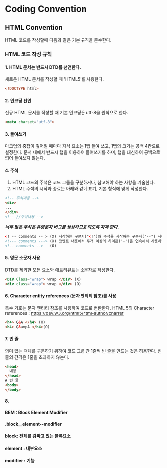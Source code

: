 # Coding Convention

## HTML Convention
HTML 코드를 작성할때 다음과 같은 기본 규칙을 준수한다.

### HTML 코드 작성 규칙

#### 1. HTML 문서는 반드시 DTD를 선언한다.
새로운 HTML 문서를 작성할 때 'HTML5'를 사용한다.
```html
<!DOCTYPE html>
```
#### 2. 인코딩 선언
신규 HTML 문서를 작성할 때 기본 인코딩은 utf-8을 원칙으로 한다.
```html
<meta charset="utf-8">
```
#### 3. 들여쓰기
마크업의 중첩이 깊어질 때마다 자식 요소는 1탭 들여 쓰고, 1탭의 크기는 공백 4칸으로 설정한다.
문서 내에서 반드시 탭을 이용하여 들여쓰기를 하며, 탭을 대신하여 공백으로 띄어 들여쓰지 않는다.

#### 4. 주석
1. HTML 코드의 주석은 코드 그룹을 구분하거나, 참고해야 하는 사항을 기술한다.
2. HTML 주석의 시작과 종료는 아래와 같이 표기, 기본 형식에 맞게 작성한다.

```html
<!-- 주석내용 -->
<div>
...
</div>
<!-- //주석내용 -->
```

**_너무 많은 주석은 유령문자 버그를 생성하므로 되도록 자제 한다._**
```html
<! -- comments -- > (X) 시작하는 구분자("<!")와 주석을 시작하는 구분자("--") 사이에는 공백 문자(white space)가 올 수 없다.
<!--- comments ---> (X) 코멘트 내용에서 두개 이상의 하이픈('-')을 연속해서 사용하면 안된다.
<!-- comments -->   (O) 
```

#### 5. 영문 소문자 사용
DTD를 제외한 모든 요소와 애트리뷰트는 소문자로 작성한다.
```html
<DIV Class="wrap"> wrap </DIV> (X)
<div class="wrap"> wrap </div> (O)
```

#### 6. Character entity references (문자 엔티티 참조)를 사용
특수 기호는 문자 엔티티 참조를 사용하여 코드로 변환한다.
HTML 5의 Character references : https://dev.w3.org/html5/html-author/charref
```html
<h4> Q&A </h4> (X)
<h4> Q&ampA </h4>(O)
```
#### 7. 빈 줄
의미 있는 객체를 구분하기 위하여 코드 그룹 간 1줄씩 빈 줄을 만드는 것은 허용한다. 
빈 줄의 간격은 1줄을 초과하지 않는다.
```html
<head>
  내용
</head>
# 빈 줄
<body>
</body>
```

#### 8.

#### BEM : Block Element Modifier

#### .block__element--modifier

#### block: 전체를 감싸고 있는 블록요소

#### element : 내부요소

#### modifier : 기능
